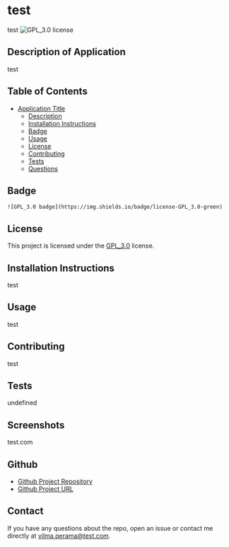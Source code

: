 # test

test
![GPL_3.0 license](https://img.shields.io/badge/license-MIT-green)

## Description of Application

test

## Table of Contents

- [Application Title](#application-title)
  - [Description](#description-of-application)
  - [Installation Instructions](#installation-instructions)
  - [Badge](#badge)
  - [Usage](#usage)
  - [License](#license)
  - [Contributing](#contributing)
  - [Tests](#tests)
  - [Questions](#questions)

## Badge

    ![GPL_3.0 badge](https://img.shields.io/badge/license-GPL_3.0-green)

## License

This project is licensed under the [GPL_3.0](https://www.gnu.org/licenses/gpl-3.0.en.html) license.

## Installation Instructions

test

## Usage

test

## Contributing

test

## Tests

undefined

## Screenshots

test.com

## Github

- [Github Project Repository](test.com)
- [Github Project URL](test.com)

## Contact

If you have any questions about the repo, open an issue or contact me directly at vilma.qerama@test.com.
